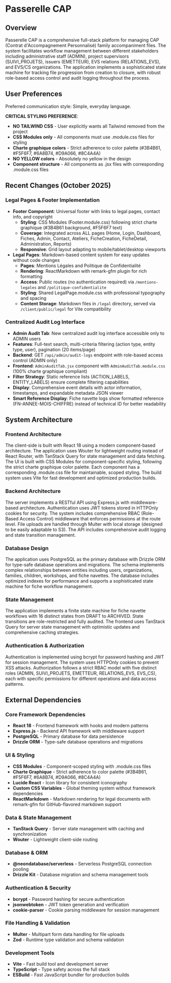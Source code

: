 # Passerelle CAP

## Overview

Passerelle CAP is a comprehensive full-stack platform for managing CAP (Contrat d'Accompagnement Personnalisé) family accompaniment files. The system facilitates workflow management between different stakeholders including administrative staff (ADMIN), project supervisors (SUIVI_PROJETS), issuers (EMETTEUR), EVS relations (RELATIONS_EVS), and EVS/CS organizations. The application implements a sophisticated state machine for tracking file progression from creation to closure, with robust role-based access control and audit logging throughout the process.

## User Preferences

Preferred communication style: Simple, everyday language.

**CRITICAL STYLING PREFERENCE**: 
- **NO TAILWIND CSS** - User explicitly wants all Tailwind removed from the project
- **CSS Modules only** - All components must use .module.css files for styling
- **Charte graphique colors** - Strict adherence to color palette (#3B4B61, #F5F6F7, #6A8B74, #D9A066, #8C4A4A)
- **NO YELLOW colors** - Absolutely no yellow in the design
- **Component structure** - All components as .jsx files with corresponding .module.css files

## Recent Changes (October 2025)

### Legal Pages & Footer Implementation
- **Footer Component**: Universal footer with links to legal pages, contact info, and copyright
  - **Styling**: CSS Modules (Footer.module.css) following strict charte graphique (#3B4B61 background, #F5F6F7 text)
  - **Coverage**: Integrated across ALL pages (Home, Login, Dashboard, Fiches, Admin, Contact, Ateliers, FicheCreation, FicheDetail, Administration, Reports)
  - **Responsive**: Grid layout adapting to mobile/tablet/desktop viewports
- **Legal Pages**: Markdown-based content system for easy updates without code changes
  - **Pages**: Mentions Légales and Politique de Confidentialité
  - **Rendering**: ReactMarkdown with remark-gfm plugin for rich formatting
  - **Access**: Public routes (no authentication required) via `/mentions-legales` and `/politique-confidentialite`
  - **Styling**: Shared LegalPage.module.css with professional typography and spacing
  - **Content Storage**: Markdown files in `/legal` directory, served via `/client/public/legal` for Vite compatibility

### Centralized Audit Log Interface
- **Admin Audit Tab**: New centralized audit log interface accessible only to ADMIN users
- **Features**: Full-text search, multi-criteria filtering (action type, entity type, user), pagination (20 items/page)
- **Backend**: GET `/api/admin/audit-logs` endpoint with role-based access control (ADMIN only)
- **Frontend**: `AdminAuditTab.jsx` component with `AdminAuditTab.module.css` (100% charte graphique compliant)
- **Filter Strategy**: Static reference lists (ACTION_LABELS, ENTITY_LABELS) ensure complete filtering capabilities
- **Display**: Comprehensive event details with actor information, timestamps, and expandable metadata JSON viewer
- **Smart Reference Display**: Fiche navette logs show formatted reference (FN-ANNEE-MOIS-CHIFFRE) instead of technical ID for better readability

## System Architecture

### Frontend Architecture
The client-side is built with React 18 using a modern component-based architecture. The application uses Wouter for lightweight routing instead of React Router, with TanStack Query for state management and data fetching. The UI is built with CSS Modules for component-specific styling, following the strict charte graphique color palette. Each component has a corresponding .module.css file for maintainable, scoped styling. The build system uses Vite for fast development and optimized production builds.

### Backend Architecture
The server implements a RESTful API using Express.js with middleware-based architecture. Authentication uses JWT tokens stored in HTTPOnly cookies for security. The system includes comprehensive RBAC (Role-Based Access Control) middleware that enforces permissions at the route level. File uploads are handled through Multer with local storage (designed to be easily adaptable to S3). The API includes comprehensive audit logging and state transition management.

### Database Design
The application uses PostgreSQL as the primary database with Drizzle ORM for type-safe database operations and migrations. The schema implements complex relationships between entities including users, organizations, families, children, workshops, and fiche navettes. The database includes optimized indexes for performance and supports a sophisticated state machine for fiche workflow management.

### State Management
The application implements a finite state machine for fiche navette workflows with 16 distinct states from DRAFT to ARCHIVED. State transitions are role-restricted and fully audited. The frontend uses TanStack Query for server state management with optimistic updates and comprehensive caching strategies.

### Authentication & Authorization
Authentication is implemented using bcrypt for password hashing and JWT for session management. The system uses HTTPOnly cookies to prevent XSS attacks. Authorization follows a strict RBAC model with five distinct roles (ADMIN, SUIVI_PROJETS, EMETTEUR, RELATIONS_EVS, EVS_CS), each with specific permissions for different operations and data access patterns.

## External Dependencies

### Core Framework Dependencies
- **React 18** - Frontend framework with hooks and modern patterns
- **Express.js** - Backend API framework with middleware support
- **PostgreSQL** - Primary database for data persistence
- **Drizzle ORM** - Type-safe database operations and migrations

### UI & Styling
- **CSS Modules** - Component-scoped styling with .module.css files
- **Charte Graphique** - Strict adherence to color palette (#3B4B61, #F5F6F7, #6A8B74, #D9A066, #8C4A4A)
- **Lucide React** - Icon library for consistent iconography
- **Custom CSS Variables** - Global theming system without framework dependencies
- **ReactMarkdown** - Markdown rendering for legal documents with remark-gfm for GitHub-flavored markdown support

### Data & State Management
- **TanStack Query** - Server state management with caching and synchronization
- **Wouter** - Lightweight client-side routing

### Database & ORM
- **@neondatabase/serverless** - Serverless PostgreSQL connection pooling
- **Drizzle Kit** - Database migration and schema management tools

### Authentication & Security
- **bcrypt** - Password hashing for secure authentication
- **jsonwebtoken** - JWT token generation and verification
- **cookie-parser** - Cookie parsing middleware for session management

### File Handling & Validation
- **Multer** - Multipart form data handling for file uploads
- **Zod** - Runtime type validation and schema validation

### Development Tools
- **Vite** - Fast build tool and development server
- **TypeScript** - Type safety across the full stack
- **ESBuild** - Fast JavaScript bundler for production builds